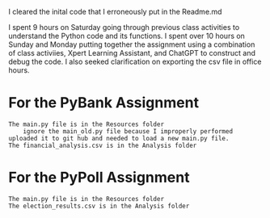 I cleared the inital code that I erroneously put in the Readme.md

I spent 9 hours on Saturday going through previous class activities to understand the Python code and its functions. 
I spent over 10 hours on Sunday and Monday putting together the assignment using a combination of class activiies, Xpert Learning Assistant, and ChatGPT to construct and debug the code.  I also seeked clarification on exporting the csv file in office hours. 

# For the PyBank Assignment
    The main.py file is in the Resources folder
        ignore the main_old.py file because I improperly performed uploaded it to git hub and needed to load a new main.py file. 
    The financial_analysis.csv is in the Analysis folder
# For the PyPoll Assignment
    The main.py file is in the Resources folder
    The election_results.csv is in the Analysis folder
